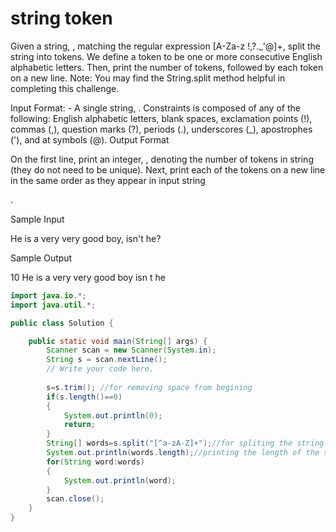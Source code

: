 # string token
Given a string,
, matching the regular expression [A-Za-z !,?._'@]+, split the string into tokens. We define a token to be one or more consecutive English alphabetic letters. Then, print the number of tokens, followed by each token on a new line.
Note: You may find the String.split method helpful in completing this challenge.

Input Format: -
A single string,
.
Constraints
    is composed of any of the following: English alphabetic letters, blank spaces, exclamation points (!), commas (,), question marks (?), periods (.), underscores (_), apostrophes ('), and at symbols (@).
Output Format

On the first line, print an integer,
, denoting the number of tokens in string (they do not need to be unique). Next, print each of the tokens on a new line in the same order as they appear in input string

.

Sample Input

He is a very very good boy, isn't he?

Sample Output

10
He
is
a
very
very
good
boy
isn
t
he
```java
import java.io.*;
import java.util.*;

public class Solution {

    public static void main(String[] args) {
        Scanner scan = new Scanner(System.in);
        String s = scan.nextLine();
        // Write your code here.
        
        s=s.trim(); //for removing space from begining
        if(s.length()==0)
        {
            System.out.println(0);
            return;
        }
        String[] words=s.split("[^a-zA-Z]+");//for spliting the string if any other character come instead of alphabet.
        System.out.println(words.length);//printing the length of the string 
        for(String word:words)
        {
            System.out.println(word);
        }
        scan.close();
    }
}

```
